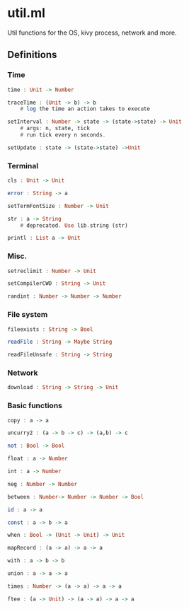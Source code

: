 # util.ml

Util functions for the OS, kivy process, network and more.


## Definitions

### Time
```haskell
time : Unit -> Number
```
```haskell
traceTime : (Unit -> b) -> b
	# log the time an action takes to execute

```
```haskell
setInterval : Number -> state -> (state->state) -> Unit
	# args: n, state, tick
	# run tick every n seconds.

```
```haskell
setUpdate : state -> (state->state) ->Unit
```
### Terminal
```haskell
cls : Unit -> Unit
```
```haskell
error : String -> a
```
```haskell
setTermFontSize : Number -> Unit
```
```haskell
str : a -> String
	# deprecated. Use lib.string (str)

```
```haskell
printl : List a -> Unit
```
### Misc.
```haskell
setreclimit : Number -> Unit
```
```haskell
setCompilerCWD : String -> Unit
```
```haskell
randint : Number -> Number -> Number
```
### File system
```haskell
fileexists : String -> Bool
```
```haskell
readFile : String -> Maybe String
```
```haskell
readFileUnsafe : String -> String
```
### Network
```haskell
download : String -> String -> Unit
```
### Basic functions
```haskell
copy : a -> a
```
```haskell
uncurry2 : (a -> b -> c) -> (a,b) -> c
```
```haskell
not : Bool -> Bool
```
```haskell
float : a -> Number
```
```haskell
int : a -> Number
```
```haskell
neg : Number -> Number
```
```haskell
between : Number-> Number -> Number -> Bool
```
```haskell
id : a -> a
```
```haskell
const : a -> b -> a
```
```haskell
when : Bool -> (Unit -> Unit) -> Unit
```
```haskell
mapRecord : (a -> a) -> a -> a
```
```haskell
with : a -> b -> b
```
```haskell
union : a -> a -> a
```
```haskell
times : Number -> (a -> a) -> a -> a
```
```haskell
ftee : (a -> Unit) -> (a -> a) -> a -> a
```
